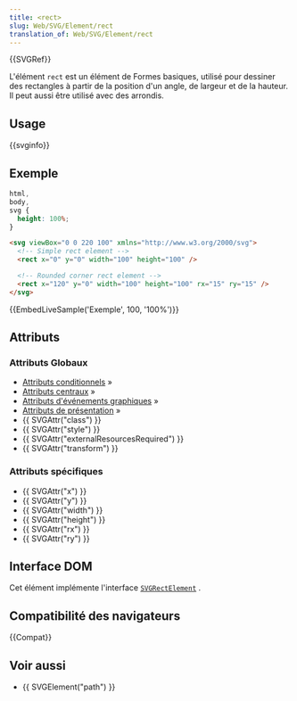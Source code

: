 ```yaml
---
title: <rect>
slug: Web/SVG/Element/rect
translation_of: Web/SVG/Element/rect
---
```


{{SVGRef}}

L'élément `rect` est un élément de Formes basiques, utilisé pour dessiner des rectangles à partir de la position d'un angle, de largeur et de la hauteur. Il peut aussi être utilisé avec des arrondis.

## Usage

{{svginfo}}

## Exemple

```css hidden
html,
body,
svg {
  height: 100%;
}
```

```html
<svg viewBox="0 0 220 100" xmlns="http://www.w3.org/2000/svg">
  <!-- Simple rect element -->
  <rect x="0" y="0" width="100" height="100" />

  <!-- Rounded corner rect element -->
  <rect x="120" y="0" width="100" height="100" rx="15" ry="15" />
</svg>
```

{{EmbedLiveSample('Exemple', 100, '100%')}}

## Attributs

### Attributs Globaux

- [Attributs conditionnels](/fr/SVG/Attribute#ConditionalProccessing) »
- [Attributs centraux](/fr/SVG/Attribute#Core) »
- [Attributs d'événements graphiques](/fr/SVG/Attribute#GraphicalEvent) »
- [Attributs de présentation](/fr/SVG/Attribute#Presentation) »
- {{ SVGAttr("class") }}
- {{ SVGAttr("style") }}
- {{ SVGAttr("externalResourcesRequired") }}
- {{ SVGAttr("transform") }}

### Attributs spécifiques

- {{ SVGAttr("x") }}
- {{ SVGAttr("y") }}
- {{ SVGAttr("width") }}
- {{ SVGAttr("height") }}
- {{ SVGAttr("rx") }}
- {{ SVGAttr("ry") }}

## Interface DOM

Cet élément implémente l'interface [`SVGRectElement`](/fr/DOM/SVGRectElement) .

## Compatibilité des navigateurs

{{Compat}}

## Voir aussi

- {{ SVGElement("path") }}
